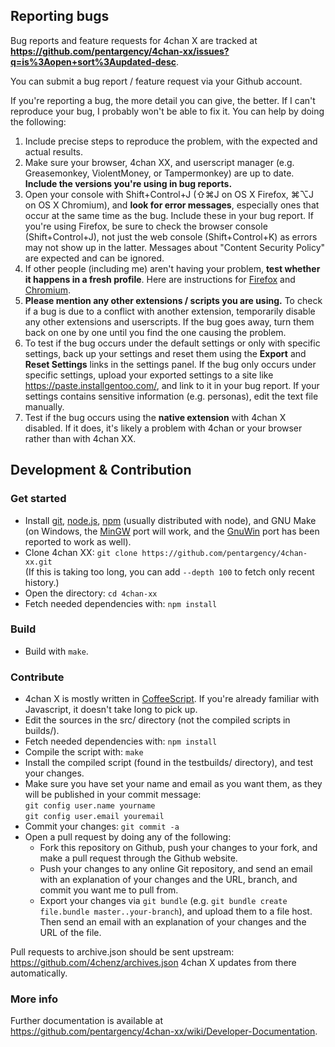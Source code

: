 ## Reporting bugs

Bug reports and feature requests for 4chan X are tracked at **https://github.com/pentargency/4chan-xx/issues?q=is%3Aopen+sort%3Aupdated-desc**.

You can submit a bug report / feature request via your Github account.

If you're reporting a bug, the more detail you can give, the better. If I can't reproduce your bug, I probably won't be able to fix it. You can help by doing the following:

1. Include precise steps to reproduce the problem, with the expected and actual results.
2. Make sure your browser, 4chan XX, and userscript manager (e.g. Greasemonkey, ViolentMoney, or Tampermonkey) are up to date. **Include the versions you're using in bug reports.**
3. Open your console with Shift+Control+J (⇧⌘J on OS X Firefox, ⌘⌥J on OS X Chromium), and **look for error messages**, especially ones that occur at the same time as the bug. Include these in your bug report. If you're using Firefox, be sure to check the browser console (Shift+Control+J), not just the web console (Shift+Control+K) as errors may not show up in the latter. Messages about "Content Security Policy" are expected and can be ignored.
4. If other people (including me) aren't having your problem, **test whether it happens in a fresh profile**. Here are instructions for [Firefox](https://support.mozilla.org/en-US/kb/profile-manager-create-and-remove-firefox-profiles) and [Chromium](https://developer.chrome.com/devtools/docs/clean-testing-environment).
5. **Please mention any other extensions / scripts you are using.** To check if a bug is due to a conflict with another extension, temporarily disable any other extensions and userscripts. If the bug goes away, turn them back on one by one until you find the one causing the problem.
6. To test if the bug occurs under the default settings or only with specific settings, back up your settings and reset them using the **Export** and **Reset Settings** links in the settings panel. If the bug only occurs under specific settings, upload your exported settings to a site like https://paste.installgentoo.com/, and link to it in your bug report. If your settings contains sensitive information (e.g. personas), edit the text file manually.
7. Test if the bug occurs using the **native extension** with 4chan X disabled. If it does, it's likely a problem with 4chan or your browser rather than with 4chan XX.

## Development & Contribution

### Get started

- Install [git](https://git-scm.com/), [node.js](https://nodejs.org/), [npm](https://www.npmjs.com/) (usually distributed with node), and GNU Make (on Windows, the [MinGW](http://www.mingw.org/) port will work, and the [GnuWin](http://gnuwin32.sourceforge.net/) port has been reported to work as well).
- Clone 4chan XX: `git clone https://github.com/pentargency/4chan-xx.git`<br>(If this is taking too long, you can add `--depth 100` to fetch only recent history.)
- Open the directory: `cd 4chan-xx`
- Fetch needed dependencies with: `npm install`

### Build

- Build with `make`.

### Contribute

- 4chan X is mostly written in [CoffeeScript](http://coffeescript.org/). If you're already familiar with Javascript, it doesn't take long to pick up.
- Edit the sources in the src/ directory (not the compiled scripts in builds/).
- Fetch needed dependencies with: `npm install`
- Compile the script with: `make`
- Install the compiled script (found in the testbuilds/ directory), and test your changes.
- Make sure you have set your name and email as you want them, as they will be published in your commit message:<br>`git config user.name yourname`<br>`git config user.email youremail`
- Commit your changes: `git commit -a`
- Open a pull request by doing any of the following:
  - Fork this repository on Github, push your changes to your fork, and make a pull request through the Github website.
  - Push your changes to any online Git repository, and send an email with an explanation of your changes and the URL, branch, and commit you want me to pull from.
  - Export your changes via `git bundle` (e.g. `git bundle create file.bundle master..your-branch`), and upload them to a file host. Then send an email with an explanation of your changes and the URL of the file.

Pull requests to archive.json should be sent upstream: https://github.com/4chenz/archives.json
4chan X updates from there automatically.

### More info

Further documentation is available at https://github.com/pentargency/4chan-xx/wiki/Developer-Documentation.
